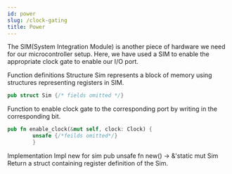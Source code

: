 ```yaml
---
id: power
slug: /clock-gating
title: Power
---
```

The SIM(System Integration Module) is another piece of hardware we need for our microcontroller setup. Here, we have used a SIM to enable the appropriate clock gate to enable our I/O port.

Function definitions
Structure Sim represents a block of memory using structures representing registers in SIM.

```rust
pub struct Sim {/* fields omitted */}
```
Function to enable clock gate to the corresponding port by writing in the corresponding bit.

```rust
pub fn enable_clock(&mut self, clock: Clock) {
        unsafe {/*feilds omitted*/}
        }
```        
Implementation
Impl new for sim
pub unsafe fn new() -> &'static mut Sim
Return a struct containing register definition of the Sim.
